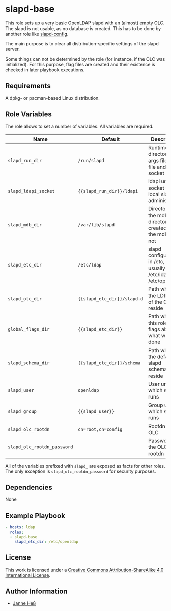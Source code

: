 # slapd-base

This role sets up a very basic OpenLDAP slapd with an (almost) empty OLC.
The slapd is not usable, as no database is created.
This has to be done by another role like [slapd-config](https://github.com/stuvusIT/slapd-config).

The main purpose is to clear all distribution-specific settings of the slapd server.

Some things can not be determined by the role (for instance, if the OLC was initialized).
For this purpose, flag files are created and their existence is checked in later playbook executions.

## Requirements

A dpkg- or pacman-based Linux distribution.

## Role Variables

The role allows to set a number of variables.
All variables are required.

| Name                        | Default                     | Description                                                         |
|-----------------------------|-----------------------------|---------------------------------------------------------------------|
| `slapd_run_dir`             | `/run/slapd`                | Runtime directory for args file, pid file and ldapi socket          |
| `slapd_ldapi_socket`        | `{{slapd_run_dir}}/ldapi`   | ldapi unix socket for local slapd administration                    |
| `slapd_mdb_dir`             | `/var/lib/slapd`            | Directory for the mdb. The directory is created, but the mdb is not |
| `slapd_etc_dir`             | `/etc/ldap`                 | slapd configuration in /etc, usually /etc/ldap or /etc/openldap     |
| `slapd_olc_dir`             | `{{slapd_etc_dir}}/slapd.d` | Path where the LDIF files of the OLC reside                         |
| `global_flags_dir`          | `{{slapd_etc_dir}}`         | Path where this role puts flags about what was done                 |
| `slapd_schema_dir`          | `{{slapd_etc_dir}}/schema`  | Path where the default slapd schemas reside                         |
| `slapd_user`                | `openldap`                  | User under which slapd runs                                         |
| `slapd_group`               | `{{slapd_user}}`            | Group under which slapd runs                                        |
| `slapd_olc_rootdn`          | `cn=root,cn=config`         | Rootdn of the OLC                                                   |
| `slapd_olc_rootdn_password` |                             | Password for the OLC rootdn                                         |

All of the variables prefixed with `slapd_` are exposed as facts for other roles.
The only exception is `slapd_olc_rootdn_password` for security purposes.

## Dependencies

None

## Example Playbook

```yml
- hosts: ldap
  roles:
  - slapd-base
    slapd_etc_dir: /etc/openldap
```

## License

This work is licensed under a [Creative Commons Attribution-ShareAlike 4.0 International License](http://creativecommons.org/licenses/by-sa/4.0/).

## Author Information

- [Janne Heß](https://github.com/dasJ)
